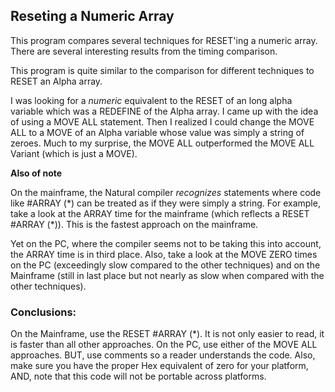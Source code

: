 ## Reseting a Numeric Array

This program compares several techniques for RESET'ing a numeric array.
There are several interesting results from the timing comparison.

This program is quite similar to the comparison for different techniques to RESET an Alpha array.

I was looking for a *numeric* equivalent to the RESET of an long alpha variable which was a REDEFINE of the Alpha array.
I came up with the idea of using a MOVE ALL statement. Then I realized I could change the MOVE ALL to a MOVE of an Alpha variable whose value was simply a string of zeroes. 
Much to my surprise, the MOVE ALL outperformed the MOVE ALL Variant (which is just a MOVE).

**Also of note**
 
On the mainframe, the Natural compiler *recognizes* statements where code like #ARRAY (\*) can be treated as if they were simply a string. 
For example, take a look at the ARRAY time for the mainframe (which reflects a RESET #ARRAY (\*)). 
This is the fastest approach on the mainframe. 

Yet on the PC, where the compiler seems not to be taking this into account, the ARRAY time is in third place.
Also, take a look at the MOVE ZERO times on the PC (exceedingly slow compared to the other techniques) and on the Mainframe (still in last place but not nearly as slow when compared with the other techniques).


### Conclusions:

On the Mainframe, use the RESET #ARRAY (\*). It is not only easier to read, it is faster than all other approaches.
On the PC, use either of the MOVE ALL approaches. 
BUT, use comments so a reader understands the code. 
Also, make sure you have the proper Hex equivalent of zero for your platform, AND, note that this code will not be portable across platforms.
